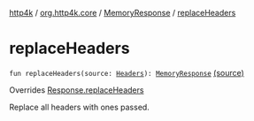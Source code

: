 [http4k](../../index.md) / [org.http4k.core](../index.md) / [MemoryResponse](index.md) / [replaceHeaders](./replace-headers.md)

# replaceHeaders

`fun replaceHeaders(source: `[`Headers`](../-headers.md)`): `[`MemoryResponse`](index.md) [(source)](https://github.com/http4k/http4k/blob/master/http4k-core/src/main/kotlin/org/http4k/core/http.kt#L296)

Overrides [Response.replaceHeaders](../-response/replace-headers.md)

Replace all headers with ones passed.


